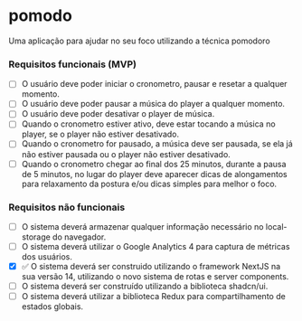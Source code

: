 # pomodo
Uma aplicação para ajudar no seu foco utilizando a técnica pomodoro

### Requisitos funcionais (MVP)
- [ ] O usuário deve poder iniciar o cronometro, pausar e resetar a qualquer momento.
- [ ] O usuário deve poder pausar a música do player a qualquer momento.
- [ ] O usuário deve poder desativar o player de música.
- [ ] Quando o cronometro estiver ativo, deve estar tocando a música no player, se o player não estiver desativado.
- [ ] Quando o cronometro for pausado, a música deve ser pausada, se ela já não estiver pausada ou o player não estiver desativado.
- [ ] Quando o cronometro chegar ao final dos 25 minutos, durante a pausa de 5 minutos, no lugar do player deve aparecer dicas de alongamentos para relaxamento da postura e/ou dicas simples para melhor o foco.

### Requisitos não funcionais
- [ ] O sistema deverá armazenar qualquer informação necessário no local-storage do navegador.
- [ ] O sistema deverá utilizar o Google Analytics 4 para captura de métricas dos usuários.
- [x] :white_check_mark: O sistema deverá ser construido utilizando o framework NextJS na sua versão 14, utilizando o novo sistema de rotas e server components.
- [ ] O sistema deverá ser construído utilizando a biblioteca shadcn/ui.
- [ ] O sistema deverá utilizar a biblioteca Redux para compartilhamento de estados globais.
